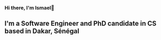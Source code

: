 ### Hi there, I'm Ismael👋
## I'm a Software Engineer and PhD candidate in CS based in Dakar, Sénégal

<!--
**Ismael0450/Ismael0450** is a ✨ _special_ ✨ repository because its `README.md` (this file) appears on your GitHub profile.

Here are some ideas to get you started:
- 🔭 I am currently improving my AWS skills by building applications on cloud and deepening my knowledge about Docker 🐳 I am also learning more about Deep Learning in my free times.
- 🌱 I’m currently learning ...
- 👯 I’m looking to collaborate on ...
- 🤔 I’m looking for help with ...
- 💬 Ask me about ...
- :memo:

- 📫 How to reach me: ...
- 😄 Pronouns: ...
- ⚡ Fun fact: ...
-->
